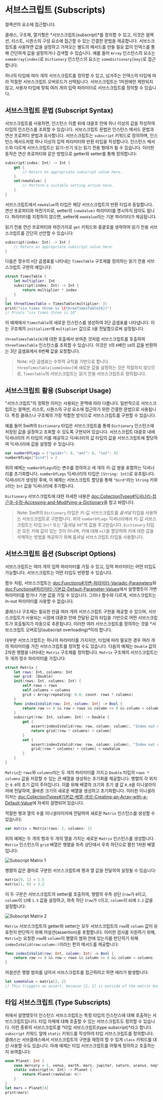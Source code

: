 # 서브스크립트 (Subscripts)

컬렉션의 요소에 접근합니다.

클래스, 구조체, 열거형은 *서브스크립트(subscript)*를 정의할 수 있고,
이것은 컬렉션, 리스트, 시퀀스의 구성 요소에 접근할 수 있는 간결한 문법을 제공합니다.
서브스크립트를 사용하면 값을 설정하고 가져오는
별도의 메서드를 만들 필요 없이 인덱스를 통해 간단하게 값을 설정하거나 검색할 수 있습니다.
예를 들어 `Array` 인스턴스의 요소는 `someArray[index]`로
`Dictionary` 인스턴스의 요소는 `someDictionary[key]`로 접근합니다.

하나의 타입에 여러 개의 서브스크립트를 정의할 수 있고,
넘겨주는 인덱스의 타입에 따라
적절한 서브스크립트 오버로드가 선택됩니다.
서브스크립트는 1차원에만 제한되지 않고,
사용자 타입에 맞춰
여러 개의 입력 파라미터로 서브스크립트를 정의할 수 있습니다.

<!--
  TODO: this chapter should provide an example of subscripting an enumeration,
  as per Joe Groff's example from rdar://16555559.
-->

## 서브스크립트 문법 (Subscript Syntax)

서브스크립트를 사용하면, 인스턴스 이름 뒤에 대괄호 안에 하나 이상의 값을 작성하여
타입의 인스턴스를 조회할 수 있습니다.
서브스크립트 문법은 인스턴스 메서드 문법과 연산 프로퍼티 문법과 유사합니다.
서브스크립트는 `subscript` 키워드로 정의하며,
인스턴스 메서드처럼
하나 이상의 입력 파라미터와 반환 타입을 작성합니다.
인스턴스 메서드와 다르게 서브스크립트는 읽기-쓰기 또는 읽기 전용 형태가 될 수 있습니다.
이러한 동작은 연산 프로퍼티와 같은 방법으로
getter와 setter를 통해 정의합니다:

```swift
subscript(index: Int) -> Int {
    get {
        // Return an appropriate subscript value here.
    }
    set(newValue) {
        // Perform a suitable setting action here.
    }
}
```

<!--
  - test: `subscriptSyntax`

  ```swifttest
  >> class Test1 {
  -> subscript(index: Int) -> Int {
        get {
           // Return an appropriate subscript value here.
  >>       return 1
        }
        set(newValue) {
           // Perform a suitable setting action here.
        }
     }
  >> }
  ```
-->

서브스크립트에서 `newValue`의 타입은 해당 서브스크립트의 반환 타입과 동일합니다.
연산 프로퍼티와 마찬가지로, setter의 `(newValue)` 파라미터를
명시하지 않아도 됩니다.
파라미터를 지정하지 않으면,
setter에 `newValue`라는 기본 파라미터가 제공됩니다.

읽기 전용 연산 프로퍼티와 마찬가지로
`get` 키워드와 중괄호를 생략하여
읽기 전용 서브스크립트를 간단히 선언할 수 있습니다:

```swift
subscript(index: Int) -> Int {
    // Return an appropriate subscript value here.
}
```

<!--
  - test: `subscriptSyntax`

  ```swifttest
  >> class Test2 {
  -> subscript(index: Int) -> Int {
        // Return an appropriate subscript value here.
  >>    return 1
     }
  >> }
  ```
-->

다음은 정수의 *n*단 곱셈표를 나타내는 `TimesTable` 구조체를 정의하는
읽기 전용 서브스크립트 구현의 예입니다:

```swift
struct TimesTable {
    let multiplier: Int
    subscript(index: Int) -> Int {
        return multiplier * index
    }
}
let threeTimesTable = TimesTable(multiplier: 3)
print("six times three is \(threeTimesTable[6])")
// Prints "six times three is 18"
```

<!--
  - test: `timesTable`

  ```swifttest
  -> struct TimesTable {
        let multiplier: Int
        subscript(index: Int) -> Int {
           return multiplier * index
        }
     }
  -> let threeTimesTable = TimesTable(multiplier: 3)
  -> print("six times three is \(threeTimesTable[6])")
  <- six times three is 18
  ```
-->

이 예제에서 `TimesTable`의 새로운 인스턴스를 생성하여
3단 곱셈표를 나타냅니다.
이는 구조체의 `initializer`에 `multiplier` 값으로
`3`을 전달함으로써 설정됩니다.

`threeTimesTable[6]`에 대한 호출에서 보여준 것처럼
서브스크립트를 호출하여 `threeTimesTable` 인스턴스를 조회할 수 있습니다.
이것은 `3`의 `6`배인 `18`의 값을 반환하는
3단 곱셈표에서 6번째 값을 요청합니다.

> Note: *n*단 곱셈표는 수학적 규칙을 기반으로 합니다.
> `threeTimesTable[someIndex]`에 새로운 값을 설정하는 것은 적절하지 않으므로,
> `TimesTable`의 서브스크립트는 읽기 전용 서브스크립트로 정의됩니다.

## 서브스크립트 활용 (Subscript Usage)

"서브스크립트"의 정확한 의미는 사용되는 문맥에 따라 다릅니다.
일반적으로 서브스크립트는 컬렉션, 리스트, 시퀀스의 구성 요소에
접근하기 위한 간결한 문법으로 사용됩니다.
특정 클래스나 구조체의
가장 적합한 방식으로 서브스크립트를 구현할 수 있습니다.

예를 들어 Swift의 `Dictionary` 타입은
서브스크립트를 통해 `Dictionary` 인스턴스에 저장된 값을 설정하고 조회할 수 있도록 구현되어 있습니다.
서브스크립트 대괄호 내에 딕셔너리의 키 타입의 키를 제공하고
딕셔너리의 값 타입의 값을 서브스크립트에 할당하여
딕셔너리에 값을 설정할 수 있습니다:

```swift
var numberOfLegs = ["spider": 8, "ant": 6, "cat": 4]
numberOfLegs["bird"] = 2
```

<!--
  - test: `dictionarySubscript`

  ```swifttest
  -> var numberOfLegs = ["spider": 8, "ant": 6, "cat": 4]
  -> numberOfLegs["bird"] = 2
  ```
-->

위의 예제는 `numberOfLegs`라는 변수를 정의하고
세 개의 키-값 쌍을 포함하는 딕셔너리를 초기화합니다.
`numberOfLegs` 딕셔너리의 타입은 `[String: Int]`로 유추됩니다.
딕셔너리가 생성된 후에,
이 예제는 서브스크립트 할당을 통해
`"bird"`라는 `String` 키와 `2`라는 `Int` 값을 딕셔너리에 추가합니다.

`Dictionary` 서브스크립트에 대한 자세한 내용은
<doc:CollectionTypes#딕셔너리-접근과-수정-Accessing-and-Modifying-a-Dictionary>을 참고 바랍니다.

> Note: Swift의 `Dictionary` 타입은 키-값 서브스크립트를
> *옵셔널* 타입을 사용하는 서브스크립트로 구현합니다.
> 위의 `numberOfLegs` 딕셔너리에서
> 키-값 서브스크립트는 타입 `Int?`
> 또는 "옵셔널 int"의 값을 주고받습니다.
> `Dictionary` 타입은 모든 키에 값이 있는 것이 아니며,
> 키에 대해 `nil`을 할당하여
> 키에 대한 값을 삭제하는 방법을 제공하기 위해 옵셔널 서브스크립트 타입을 사용합니다.

## 서브스크립트 옵션 (Subscript Options)

서브스크립트는 여러 개의 입력 파라미터를 가질 수 있고,
입력 파라미터는 어떤 타입도 가능합니다.
서브스크립트는 어떤 타입도 반환할 수 있습니다.

함수 처럼,
서브스크립트는 <doc:Functions#가변-파라미터-Variadic-Parameters>와
<doc:Functions#파라미터-기본값-Default-Parameter-Values>에서 설명했듯이
가변 파라미터를 받거나
기본 값을 가질 수 있습니다.
그러나 함수와 다르게,
서브스크립트는 in-out 파라미터를 사용할 수 없습니다.

<!--
  - test: `subscripts-can-have-default-arguments`

  ```swifttest
  >> struct Subscriptable {
  >>     subscript(x: Int, y: Int = 0) -> Int {
  >>         return 100
  >>     }
  >> }
  >> let s = Subscriptable()
  >> print(s[0])
  << 100
  ```
-->

클래스나 구조체는 필요한 만큼 여러 개의 서브스크립트 구현을 제공할 수 있으며,
서브스크립트가 사용되는 시점에
대괄호 안에 전달된 값의 타입을 기반으로
어떤 서브스크립트가 호출될지가 자동으로 추론됩니다.
이러한 여러 서브스크립트를 정의하는 것을 *서브스크립트 오버로딩(subscript overloading)*이라 합니다.

대부분 서브스크립트는 하나의 파라미터를 가지지만,
타입에 따라 필요한 경우
여러 개의 파라미터를 가진 서브스크립트를 정의할 수도 있습니다.
다음의 예제는 `Double` 값의 2차원 행렬을 나타내는
`Matrix` 구조체를 정의합니다.
`Matrix` 구조체의 서브스크립트는 두 개의 정수 파라미터를 가집니다:

```swift
struct Matrix {
    let rows: Int, columns: Int
    var grid: [Double]
    init(rows: Int, columns: Int) {
        self.rows = rows
        self.columns = columns
        grid = Array(repeating: 0.0, count: rows * columns)
    }
    func indexIsValid(row: Int, column: Int) -> Bool {
        return row >= 0 && row < rows && column >= 0 && column < columns
    }
    subscript(row: Int, column: Int) -> Double {
        get {
            assert(indexIsValid(row: row, column: column), "Index out of range")
            return grid[(row * columns) + column]
        }
        set {
            assert(indexIsValid(row: row, column: column), "Index out of range")
            grid[(row * columns) + column] = newValue
        }
    }
}
```

<!--
  - test: `matrixSubscript, matrixSubscriptAssert`

  ```swifttest
  -> struct Matrix {
        let rows: Int, columns: Int
        var grid: [Double]
        init(rows: Int, columns: Int) {
           self.rows = rows
           self.columns = columns
           grid = Array(repeating: 0.0, count: rows * columns)
        }
        func indexIsValid(row: Int, column: Int) -> Bool {
           return row >= 0 && row < rows && column >= 0 && column < columns
        }
        subscript(row: Int, column: Int) -> Double {
           get {
              assert(indexIsValid(row: row, column: column), "Index out of range")
              return grid[(row * columns) + column]
           }
           set {
              assert(indexIsValid(row: row, column: column), "Index out of range")
              grid[(row * columns) + column] = newValue
           }
        }
     }
  ```
-->

`Matrix`는 `rows`와 `columns`라는 두 개의 파라미터를 가지고
`Double` 타입의 `rows * columns` 값을 저장할 수 있는 큰 배열을 생성하는 초기화를 제공합니다.
행렬의 각 위치는 `0.0`의 초기 값이 주어집니다.
이를 위해 배열의 크기와 초기 셀 값 `0.0`을 이니셜라이저에 전달하여,
올바른 크기의 새로운 배열을 생성하고 초기화합니다.
이러한 이니셜라이저는
<doc:CollectionTypes#기본값-배열-생성-Creating-an-Array-with-a-Default-Value>에 자세히 설명되어 있습니다.

적절한 행과 열의 수를 이니셜라이저에 전달하여
새로운 `Matrix` 인스턴스를 생성할 수 있습니다:

```swift
var matrix = Matrix(rows: 2, columns: 2)
```

<!--
  - test: `matrixSubscript, matrixSubscriptAssert`

  ```swifttest
  -> var matrix = Matrix(rows: 2, columns: 2)
  >> assert(matrix.grid == [0.0, 0.0, 0.0, 0.0])
  ```
-->

위의 예제는 두 개의 행과 두 개의 열을 가지는 새로운 `Matrix` 인스턴스를 생성합니다.
`Matrix` 인스턴스의 `grid` 배열은
행렬을 좌측 상단에서 우측 하단으로
펼친 1차원 배열입니다:

![Subscript Matrix 1](subscriptMatrix01)

행렬의 값은 콤마로 구분된
서브스크립트에 행과 열 값을 전달하여 설정될 수 있습니다:

```swift
matrix[0, 1] = 1.5
matrix[1, 0] = 3.2
```

<!--
  - test: `matrixSubscript, matrixSubscriptAssert`

  ```swifttest
  -> matrix[0, 1] = 1.5
  >> print(matrix[0, 1])
  << 1.5
  -> matrix[1, 0] = 3.2
  >> print(matrix[1, 0])
  << 3.2
  ```
-->

이 두 구문은 서브스크립트의 setter를 호출하여,
행렬의 우측 상단
(`row`가 `0`이고, `column`이 `1`)에 `1.5` 값을 설정하고,
좌측 하단
(`row`가 `1`이고, `column`이 `0`)에 `3.2` 값을 설정합니다:

![Subscript Matrix 2](subscriptMatrix02)

`Matrix` 서브스크립트의 getter와 setter는 모두
서브스크립트의 `row`와 `column` 값이 유효한지 판단하기 위해 어설션(assertion)을 포함합니다.
이러한 검사를 지원하기 위해,
`Matrix`는 요청한 `row`와 `column`이
행렬의 범위 안에 있는지를 판단하기 위해
`indexIsValid(row:column:)`이라는 편의 메서드를 제공합니다:

```swift
func indexIsValid(row: Int, column: Int) -> Bool {
    return row >= 0 && row < rows && column >= 0 && column < columns
}
```

<!--
  - test: `matrixSubscript`

  ```swifttest
  >> var rows = 2
  >> var columns = 2
  -> func indexIsValid(row: Int, column: Int) -> Bool {
        return row >= 0 && row < rows && column >= 0 && column < columns
     }
  ```
-->

어셜션은 행렬 범위를 넘어서
서브스크립트를 접근하려고 하면 에러가 발생합니다:

```swift
let someValue = matrix[2, 2]
// This triggers an assert, because [2, 2] is outside of the matrix bounds.
```

<!--
  - test: `matrixSubscriptAssert`

  ```swifttest
  -> let someValue = matrix[2, 2]
  xx assert
  // This triggers an assert, because [2, 2] is outside of the matrix bounds.
  ```
-->

## 타입 서브스크립트 (Type Subscripts)

위에서 설명했듯이 인스턴스 서브스크립트는
특정 타입의 인스턴스에 대해 호출하는 서브스크립트입니다.
타입 자체에 대해 호출할 수 있는 서브스크립트도 정의할 수 있습니다.
이런 종류의 서브스크립트를 *타입 서브스크립트(type subscript)*라고 합니다.
`subscript` 키워드 앞에 `static` 키워드를 작성하여
타입 서브스크립트를 정의합니다.
클래스는 서브클래스에서 서브스크립트의 구현을 재정의 할 수 있게
`class` 키워드를 대신 사용할 수도 있습니다.
아래 예제는 타입 서브스크립트를 어떻게 정의하고 호출하는지 보여줍니다:

```swift
enum Planet: Int {
    case mercury = 1, venus, earth, mars, jupiter, saturn, uranus, neptune
    static subscript(n: Int) -> Planet {
        return Planet(rawValue: n)!
    }
}
let mars = Planet[4]
print(mars)
```

<!--
  - test: `static-subscript`

  ```swifttest
  -> enum Planet: Int {
        case mercury = 1, venus, earth, mars, jupiter, saturn, uranus, neptune
        static subscript(n: Int) -> Planet {
           return Planet(rawValue: n)!
        }
     }
  -> let mars = Planet[4]
  >> assert(mars == Planet.mars)
  -> print(mars)
  << mars
  ```
-->

<!--
This source file is part of the Swift.org open source project

Copyright (c) 2014 - 2022 Apple Inc. and the Swift project authors
Licensed under Apache License v2.0 with Runtime Library Exception

See https://swift.org/LICENSE.txt for license information
See https://swift.org/CONTRIBUTORS.txt for the list of Swift project authors
-->
